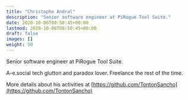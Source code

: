 ```yaml
---
title: "Christophe Andral"
description: "Senior software engineer at PiRogue Tool Suite."
date: 2020-10-06T08:50:45+00:00
lastmod: 2020-10-06T08:50:45+00:00
draft: false
images: []
weight: 50
---
```


Senior software engineer at PiRogue Tool Suite.

A-e.social tech glutton and paradox lover. Freelance the rest of the time.

More details about his activities at [https://github.com/TontonSancho](https://github.com/TontonSancho)